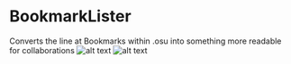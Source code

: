 # BookmarkLister
 Converts the line at Bookmarks within .osu into something more readable for collaborations
![alt text](https://media.discordapp.net/attachments/801693686010216461/889926438042628126/unknown.png)
![alt text](https://media.discordapp.net/attachments/801693686010216461/889926481071976498/unknown.png)
